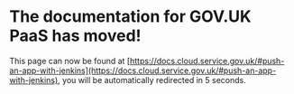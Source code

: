 # The documentation for GOV.UK PaaS has moved!
This page can now be found at [https://docs.cloud.service.gov.uk/#push-an-app-with-jenkins](https://docs.cloud.service.gov.uk/#push-an-app-with-jenkins), you will be automatically redirected in 5 seconds.